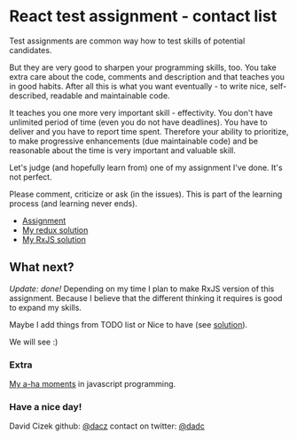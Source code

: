 # React test assignment - contact list

Test assignments are common way how to test skills of potential candidates.

But they are very good to sharpen your programming skills, too. You take extra care about the code, comments and description and that teaches you in good habits. After all this is what you want eventually - to write nice, self-described, readable and maintainable code.

It teaches you one more very important skill - effectivity. You don't have unlimited period of time (even you do not have deadlines). You have to deliver and you have to report time spent. Therefore your ability to prioritize, to make progressive enhancements (due maintainable code) and be reasonable about the time is very important and valuable skill.

Let's judge (and hopefully learn from) one of my assignment I've done. It's not perfect.

Please comment, criticize or ask (in the issues). This is part of the learning process (and learning never ends).


* [Assignment](specs/ASSIGNMENT.md)
* [My redux solution](./docs/solution-redux.md)
* [My RxJS solution](./docs/solution-rxjs.md)

## What next?

*Update: done!* Depending on my time I plan to make RxJS version of this assignment. Because I believe that the different thinking it requires is good to expand my skills.

Maybe I add things from TODO list or Nice to have (see [solution](./docs/solution-redux.md)).

We will see :)


### Extra

[My a-ha moments](./docs/aha-moments.md) in javascript programming.

### Have a nice day!

David Cizek
github: [@dacz](https://github.com/dacz)
contact on twitter: [@dadc](https://twitter.com/dadc)
